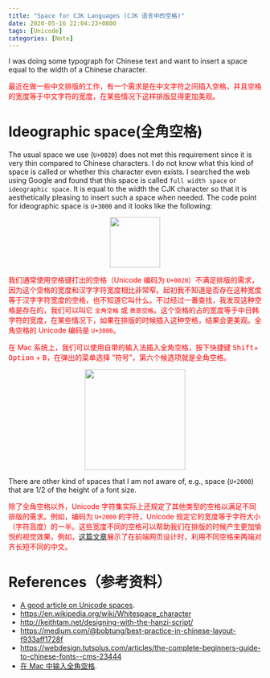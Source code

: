 ```yaml
---
title: "Space for CJK Languages (CJK 语言中的空格)"
date: 2020-05-16 22:04:23+0800
tags: [Unicode]
categories: [Note]
---
```


I was doing some typograph for Chinese text and want to insert a space equal to
the width of a Chinese character.

<font color="red">最近在做一些中文排版的工作，有一个需求是在中文字符之间插入空格，并且空格的宽度等于中文字符的宽度，在某些情况下这样排版显得更加美观。</font>

<!--more-->

# Ideographic space(全角空格) #

The usual space we use (`U+0020`) does not met this requirement since it is
very thin compared to Chinese characters. I do not know what this kind of space
is called or whether this character even exists. I searched the web using
Google and found that this space is called `full width space` or `ideographic
space`. It is equal to the width the CJK character so that it is aesthetically
pleasing to insert such a space when needed. The code point for ideographic
space is `U+3000` and it looks like the following:

<p align="center">
<img src="https://blog-resource-1257868508.file.myqcloud.com/20200516220222.png" width="100">
</p>

<font color="red">我们通常使用空格键打出的空格（Unicode 编码为 `U+0020`）不满足排版的需求，因为这个空格的宽度和汉字字符宽度相比非常窄。起初我不知道是否存在这种宽度等于汉字字符宽度的空格，也不知道它叫什么。不过经过一番查找，我发现这种空格是存在的，我们可以叫它 `全角空格` 或 `表意空格`。这个空格的占的宽度等于中日韩字符的宽度，在某些情况下，如果在排版的时候插入这种空格，结果会更美观。全角空格的 Unicode 编码是 `U+3000`。</font>

<font color="red">在 Mac 系统上，我们可以使用自带的输入法插入全角空格，按下快捷键 <kbd>Shift</kbd>+ <kbd>Option</kbd> + <kbd>B</kbd>，在弹出的菜单选择 “符号”，第六个候选项就是全角空格。</font>

<p align="center">
<img src="https://blog-resource-1257868508.file.myqcloud.com/20200517225217.jpg" width="200">
</p>

There are other kind of spaces that I am not aware of, e.g., space (`U+2000`)
that are 1/2 of the height of a font size.

<font color="red">除了全角空格以外，Unicode 字符集实际上还规定了其他类型的空格以满足不同排版的需求。例如，编码为 `U+2000` 的字符，Unicode 规定它的宽度等于字符大小（字符高度）的一半。这些宽度不同的空格可以帮助我们在排版的时候产生更加愉悦的视觉效果，例如，[这篇文章](https://www.zhangxinxu.com/wordpress/2015/01/tips-blank-character-chinese-align/?shrink=1)展示了在前端网页设计时，利用不同空格来两端对齐长短不同的中文。</font>

# References（参考资料）

+ [A good article on Unicode spaces](http://jkorpela.fi/chars/spaces.html).
+ https://en.wikipedia.org/wiki/Whitespace_character
+ http://keithtam.net/designing-with-the-hanzi-script/
+ https://medium.com/@bobtung/best-practice-in-chinese-layout-f933aff1728f
+ https://webdesign.tutsplus.com/articles/the-complete-beginners-guide-to-chinese-fonts--cms-23444
+ [在 Mac 中输入全角空格](https://support.apple.com/zh-cn/guide/chinese-input-method/cim11841/mac).

